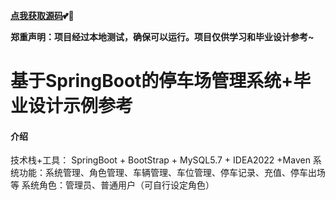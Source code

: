 **[点我获取源码](http://blog.cyrobot.top/blog/article/165)💕🤞**

**郑重声明：项目经过本地测试，确保可以运行。项目仅供学习和毕业设计参考~**


# 基于SpringBoot的停车场管理系统+毕业设计示例参考

#### 介绍
技术栈+工具： SpringBoot + BootStrap + MySQL5.7 + IDEA2022 +Maven 系统功能：系统管理、角色管理、车辆管理、车位管理、停车记录、充值、停车出场等 系统角色：管理员、普通用户（可自行设定角色）
